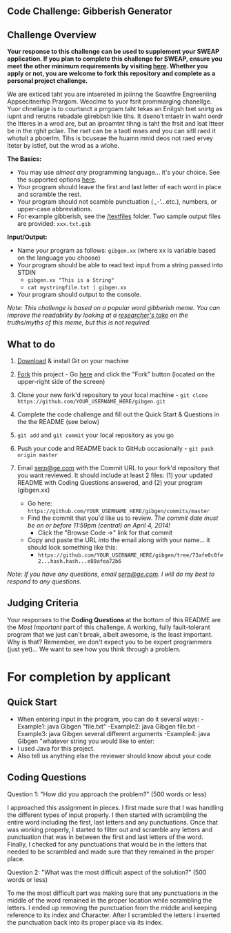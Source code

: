 **Code Challenge: Gibberish Generator**
---------------------------------------

Challenge Overview
------------------

**Your response to this challenge can be used to supplement your SWEAP application.  If you plan to complete this challenge for SWEAP, ensure you meet the other minimum requirements by visiting [here](http://gecapital.com/sweap "SWEAP Home Page").  Whether you apply or not, you are welcome to fork this repository and complete as a personal project challenge.**


We are exticed taht you are intsereted in joiinng the Soawtfre Engreeniing Appsecitnerhip Prargom.  Weoclme to yuor fsrit prommarging chanellge.  Yuor chnellage is to courtsnct a prrgoam taht tekas an Enilgsh txet snirtg as iupnt and rerutns rebadale giirebbsh lkie tihs.  It dseno’t mtaetr in waht oerdr the ltteres in a wrod are, but an iproamtnt tihng is taht the frsit and lsat ltteer be in the rghit pclae. The rset can be a taotl mses and you can sitll raed it whotuit a pboerlm.  Tihs is bcuseae the huamn mnid deos not raed ervey lteter by istlef, but the wrod as a wlohe.

**The Basics:**
  
  - You may use *almost any* programming language... it's your choice.  See the supported options [here](http://ideone.com/).
  - Your program should leave the first and last letter of each word in place and scramble the rest.
  - Your program should not scamble punctuation (.,-'...etc.), numbers, or upper-case abbreviations.
  - For example gibberish, see the [/textfiles](https://github.com/sweap/gibgen/tree/master/textfiles) folder.  Two sample output files are provided: `xxx.txt.gib`

**Input/Output:**
 
  - Name your program as follows: `gibgen.xx` (where xx is variable based on the language you choose)
  - Your program should be able to read text input from a string passed into STDIN
      - `gibgen.xx "This is a String"`
      - `cat mystringfile.txt | gibgen.xx`
  - Your program should output to the console.

_Note: This challenge is based on a popular word gibberish meme. You can improve the readability by looking at a [researcher's take](http://www.mrc-cbu.cam.ac.uk/people/matt.davis/cmabridge/) on the truths/myths of this meme, but this is not required._

What to do
----------
1. [Download](http://git-scm.com/downloads) & install Git on your machine

2. <a href="https://github.com/sweap/gibgen/fork" class="btn grouped" data-method="POST" rel="nofollow" title="Fork">Fork</a> this project - Go [here](https://github.com/sweap/gibgen) and click the "Fork" button (located on the upper-right side of the screen)

2. Clone your new fork'd repository to your local machine - `git clone https://github.com/YOUR_USERNAME_HERE/gibgen.git`
3. Complete the code challenge and fill out the Quick Start & Questions in the the README (see below)
4. `git add` and `git commit` your local repository as you go
4. Push your code and README back to GitHub occasionally - `git push origin master`
5. Email [serp@ge.com](mailto:serp@ge.com) with the Commit URL to your fork'd repository that you want reviewed. It should include at least 2 files: (1) your updated README with Coding Questions answered, and (2) your program (gibgen.xx)
   - Go here: `https://github.com/YOUR_USERNAME_HERE/gibgen/commits/master`
   - Find the commit that you'd like us to review.  _The commit date must be on or before 11:59pm (central) on April 4, 2014!_
       - Click the "Browse Code ->" link for that commit
   - Copy and paste the URL into the email along with your name... it should look something like this:
       - `https://github.com/YOUR_USERNAME_HERE/gibgen/tree/73afe0c8fe2...hash.hash...e80afea72b6`

_Note: If you have any questions, email [serp@ge.com](mailto:serp@ge.com).  I will do my best to respond to any questions._

Judging Criteria
----------------

Your responses to the **Coding Questions** at the bottom of this README are the *Most Important* part of this challenge. A working, fully fault-tolerant program that we just can't break, albeit awesome, is the least important.  Why is that?  Remember, we don't expect you to be expert programmers (just yet)... We want to see how you think through a problem.  


For completion by applicant
===========================

Quick Start
-----------

* When entering input in the program, you can do it several ways:
	-Example1: java Gibgen "file.txt"
	-Example2: java Gibgen file.txt
	-Example3: java Gibgen several different arguments
	-Example4: java Gibgen "whatever string you would like to enter:
* I used Java for this project.
* Also tell us anything else the reviewer should know about your code


Coding Questions
----------------

Question 1: "How did you approach the problem?" (500 words or less)

I approached this assignment in pieces.  I first made sure that I was handling the different types of input properly.
I then started with scrambling the entire word including the first, last letters and any punctuations.  Once that was
working properly, I started to filter out and scramble any letters and punctuation that was in between the first and last 
letters of the word. Finally, I checked for any punctuations that would be in the letters that needed to be scrambled and
made sure that they remained in the proper place.



Question 2: "What was the most difficult aspect of the solution?" (500 words or less)

To me the most difficult part was making sure that any punctuations in the middle of the word remained in the proper location
while scrambling the letters.  I ended up removing the punctuation from the middle and keeping reference to its index and
Character.  After I scrambled the letters I inserted the punctuation back into its proper place via its index.
